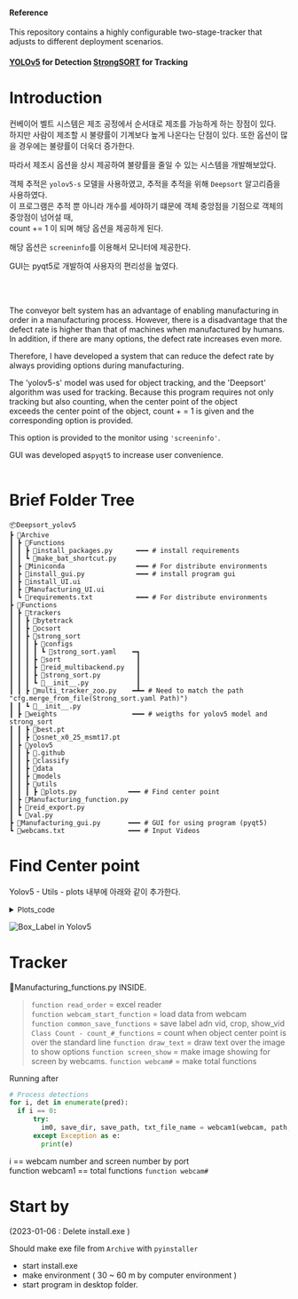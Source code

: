 #### Reference
This repository contains a highly configurable two-stage-tracker that adjusts to different deployment scenarios.  

#### [YOLOv5](https://github.com/ultralytics/yolov5) for Detection  [StrongSORT](https://github.com/dyhBUPT/StrongSORT)[](https://arxiv.org/pdf/2202.13514.pdf) for Tracking


# Introduction
컨베이어 벨트 시스템은 제조 공정에서 순서대로 제조를 가능하게 하는 장점이 있다.  
하지만 사람이 제조할 시 불량률이 기계보다 높게 나온다는 단점이 있다. 또한 옵션이 많을 경우에는 불량률이 더욱더 증가한다.  
  
따라서 제조시 옵션을 상시 제공하여 불량률을 줄일 수 있는 시스템을 개발해보았다.  

객체 추적은 `yolov5-s` 모델을 사용하였고, 추적을 추적을 위해 `Deepsort` 알고리즘을 사용하였다.  
이 프로그램은 추적 뿐 아니라 개수를 세야하기 떄문에 객체 중앙점을 기점으로 객체의 중앙점이 넘어설 때,  
count += 1 이 되며  해당 옵션을 제공하게 된다.  

해당 옵션은 `screeninfo`를 이용해서 모니터에 제공한다.  

GUI는 pyqt5로 개발하여 사용자의 편리성을 높였다.  

<br/>
<br/>

The conveyor belt system has an advantage of enabling manufacturing in order in a manufacturing process.
However, there is a disadvantage that the defect rate is higher than that of machines when manufactured by humans.  
In addition, if there are many options, the defect rate increases even more.  

Therefore, I have developed a system that can reduce the defect rate by always providing options during manufacturing.  

The 'yolov5-s' model was used for object tracking, and the 'Deepsort' algorithm was used for tracking.
Because this program requires not only tracking but also counting, when the center point of the object   
exceeds the center point of the object, count + = 1 is given and the corresponding option is provided.  

This option is provided to the monitor using `'screeninfo'`.  
 
GUI was developed as`pyqt5` to increase user convenience.  
<br/>
# Brief Folder Tree
```
📦Deepsort_yolov5
┣ 📂Archive
┃ ┣ 📂Functions
┃ ┃ ┣ 📜install_packages.py      ━━━ # install requirements
┃ ┃ ┗ 📜make_bat_shortcut.py
┃ ┣ 📂Miniconda                  ━━━ # For distribute environments
┃ ┣ 📜install_gui.py             ━━━ # install program gui
┃ ┣ 📜install_UI.ui
┃ ┣ 📜Manufacturing_UI.ui
┃ ┗ 📜requirements.txt           ━━━ # For distribute environments
┣ 📂Functions
┃ ┣ 📂trackers
┃ ┃ ┣ 📂bytetrack
┃ ┃ ┣ 📂ocsort
┃ ┃ ┣ 📂strong_sort
┃ ┃ ┃ ┣ 📂configs
┃ ┃ ┃ ┃ ┗ 📜strong_sort.yaml    ━┓
┃ ┃ ┃ ┣ 📂sort                   ┃
┃ ┃ ┃ ┣ 📜reid_multibackend.py   ┃
┃ ┃ ┃ ┣ 📜strong_sort.py         ┃
┃ ┃ ┃ ┗ 📜__init__.py            ┃
┃ ┃ ┣ 📜multi_tracker_zoo.py    ━┻━ # Need to match the path "cfg.merge_from_file(Strong_sort.yaml Path)")
┃ ┃ ┗ 📜__init__.py
┃ ┣ 📂weights                   ━━━ # weigths for yolov5 model and strong_sort
┃ ┃ ┣ 📜best.pt
┃ ┃ ┣ 📜osnet_x0_25_msmt17.pt
┃ ┣ 📂yolov5
┃ ┃ ┣ 📂.github
┃ ┃ ┣ 📂classify
┃ ┃ ┣ 📂data
┃ ┃ ┣ 📂models
┃ ┃ ┣ 📂utils
┃ ┃ ┃ ┣ 📜plots.py             ━━━ # Find center point
┃ ┣ 📜Manufacturing_function.py
┃ ┣ 📜reid_export.py
┃ ┗ 📜val.py
┣ 📜Manufacturing_gui.py       ━━━ # GUI for using program (pyqt5) 
┗ 📜webcams.txt                ━━━ # Input Videos

```

# Find Center point
Yolov5 - Utils - plots 내부에 아래와 같이 추가한다.  
<details>
<summary><font size='2'>Plots_code</font></summary>
<div markdown='1'>

~~~python
    def box_label(self, box, label='', color=(128, 128, 128), txt_color=(255, 255, 255)):
        # Add one xyxy box to image with label
        if self.pil or not is_ascii(label):
            self.draw.rectangle(box, width=self.lw, outline=color)  # box
            if label:
                w, h = self.font.getsize(label)  # text width, height
                outside = box[1] - h >= 0  # label fits outside box
                self.draw.rectangle(
                    (box[0], box[1] - h if outside else box[1], box[0] + w + 1,
                     box[1] + 1 if outside else box[1] + h + 1),
                    fill=color,
                )
                # self.draw.text((box[0], box[1]), label, fill=txt_color, font=self.font, anchor='ls')  # for PIL>8.0
                self.draw.text((box[0], box[1] - h if outside else box[1]), label, fill=txt_color, font=self.font)
        else:  # cv2
            p1, p2 = (int(box[0]), int(box[1])), (int(box[2]), int(box[3]))
            center_coordinates = (int(box[0] + (box[2]-box[0])/2), int(box[1] + (box[3] - box[1])/2))
            cv2.rectangle(self.im, p1, p2, color, thickness=self.lw, lineType=cv2.LINE_AA)
            cv2.circle(self.im, center_coordinates, radius=3, color=color, thickness=3)
            if label:
                tf = max(self.lw - 1, 1)  # font thickness
                w, h = cv2.getTextSize(label, 0, fontScale=self.lw / 3, thickness=tf)[0]  # text width, height
                outside = p1[1] - h >= 3
                p2 = p1[0] + w, p1[1] - h - 3 if outside else p1[1] + h + 3
                cv2.rectangle(self.im, p1, p2, color, -1, cv2.LINE_AA)  # filled
                cv2.putText(self.im,
                            label, (p1[0], p1[1] - 2 if outside else p1[1] + h + 2),
                            0,
                            self.lw / 3,
                            txt_color,
                            thickness=tf,
                            lineType=cv2.LINE_AA
~~~                            
</div>
</details>

![Box_Label in Yolov5](https://user-images.githubusercontent.com/60537388/210808158-dd82fed1-82de-49de-8aee-bc25039e19ba.png)

# Tracker
📜Manufacturing_functions.py INSIDE.    
> `function read_order` = excel reader  
> `function webcam_start_function` = load data from webcam  
> `function common_save_functions` = save label adn vid, crop, show_vid  
> `Class Count - count_#_functions` = count when object center point is over the standard line
> `function draw_text` = draw text over the image to show options 
> `function screen_show` = make image showing for screen by webcams.
> `function webcam#` = make total functions  

Running after  
~~~python
# Process detections
for i, det in enumerate(pred):
  if i == 0:
      try:
        im0, save_dir, save_path, txt_file_name = webcam1(webcam, path, im, im0s, dataset, s, save_dir, source, curr_frames, line_thickness,save_crop, i, det, names, outputs, tracker_list,dt,t3,t2,tracking_method,save_txt, frame_idx, save_vid, show_vid, hide_labels, hide_conf, hide_class)
      except Exception as e:
        print(e)
~~~
i == webcam number and screen number by port  
function webcam1 == total functions `function webcam#`  


# Start by
(2023-01-06 : Delete install.exe )  

Should make exe file from `Archive` with `pyinstaller`  
- start install.exe  
- make environment ( 30 ~ 60 m by computer environment )  
- start program in desktop folder.  

  
